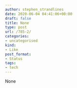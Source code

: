 ```yaml
---
author: stephen_strandlines
date: 2020-06-04 04:41:06+00:00
draft: false
title: None
type: post
url: /785-2/
categories:
- uncategorised
kind:
- Like
post_format:
- Status
tags:
- tech
---
```


None
